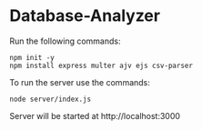 # Database-Analyzer
Run the following commands:
<br />
```
npm init -y
npm install express multer ajv ejs csv-parser
```

To run the server use the commands:
```
node server/index.js
```

Server will be started at http://localhost:3000
